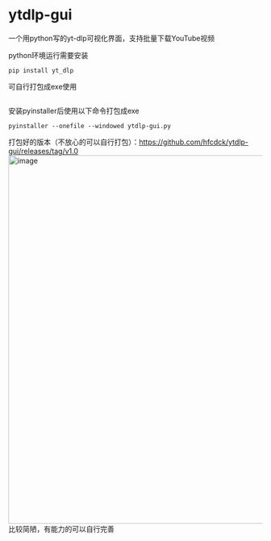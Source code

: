# ytdlp-gui
一个用python写的yt-dlp可视化界面，支持批量下载YouTube视频

python环境运行需要安装
```
pip install yt_dlp
```
可自行打包成exe使用
```
```
安装pyinstaller后使用以下命令打包成exe
```
pyinstaller --onefile --windowed ytdlp-gui.py
```
打包好的版本（不放心的可以自行打包）：https://github.com/hfcdck/ytdlp-gui/releases/tag/v1.0
<img width="893" height="731" alt="image" src="https://github.com/user-attachments/assets/e141f754-29a4-4d1f-a10c-a2a74795e032" />
比较简陋，有能力的可以自行完善

